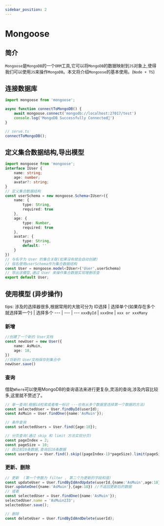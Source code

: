 ```yaml
---
sidebar_position: 2
---
```


# Mongoose

## 简介
`Mongoose`是`MongoDB`的一个`ORM`工具,它可以将`MongoDB`的数据映射到`JS`对象上,使得我们可以使用`JS`来操作`MongoDB`。本文将介绍`Mongoose`的基本使用。(`Node + TS`)

## 连接数据库
```ts
import mongoose from 'mongoose';

async function connectToMongoDB() {
    await mongoose.connect('mongodb://localhost:27017/test')
    console.log('MongoDB Successfully Connected🙌')
}

// serve.ts
connectToMongoDB();
```

## 定义集合数据结构,导出模型
```ts
import mongoose from 'mongoose';
interface IUser {
    name: string;
    age: number;
    avatar?: string;
}
// 定义集合数据结构
const userSchema = new mongoose.Schema<IUser>({
    name: {
        type: String,
        required: true
    },
    age: {
        type: Number,
        required: true
    },
    avatar: {
        type: String,
        default: ''
    }
})
// 与名字为 User 的集合关联(如果没有就会自动创建)
// 指名使用userSchema作为集合数据结构
const User = mongoose.model<IUser>('User',userSchema)
// 导出该模型,通过 User 来操作集合数据实现增删改查
export default User;
```

##  使用模型 (异步操作)
tips: 涉及的选择器很多,根据常用的大致可分为
ID选择 | 选择单个(如果存在多个就选择第一个) | 选择多个
--- | --- | ---
`xxxById` | `xxxOne` | `xxx or xxxMany`

### 新增
```ts
//创建了一个新的 User文档
const newUser = new User({
    name: AsMuin,
    age: 18,
})
//将新的 User文档保存到集合中
newUser.save()
```

### 查询
借助`Where`可以使用MongoDB的查询语法来进行更复杂,灵活的查询,涉及内容比较多,这里就不赘述了。
```ts
// 单一查询(根据id检索或者唯一标识 ---也有从多个数据里选择第一个数据的方法)
const selectedUser = User.findById(userId);
const AsMuin = User.findOne({name:'AsMuin'});

// 条件查询
const selectedUsers = User.find({age:18});

// 分页查询(通过 skip 和 limit 方法实现分页)
const pageIndex = 2;
const pageSize = 10;
// 跳过前10条数据,查询后10条数据
const userQuery = User.find().skip((pageIndex-1)*pageSize).limit(pageSize);
```

### 更新、删除
```ts
// 更新  (第一个参数为 filter , 第二个为更新的字段和值)
const updateUser = User.findByIdAndUpdate(userId,{name:'AsMuin',age:18}) //返回更新后的数据
User.updateOne({name:'AsMuin'},{age:18}) //不返回更新后的数据
// 或者
const selectedUser = User.findOne({name:'AsMuin'});
selectedUser.name = 'AsMuin233';
selectedUser.save();

// 删除
const deleteUser = User.findByIdAndDelete(userId);
```